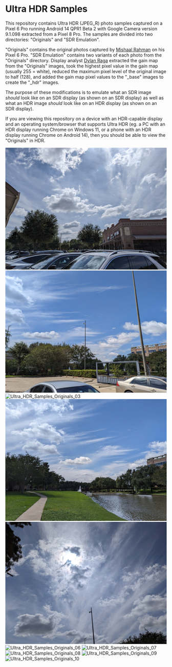 # Ultra HDR Samples

This repository contains Ultra HDR (JPEG_R) photo samples captured on a Pixel 6 Pro running Android 14 QPR1 Beta 2 with Google Camera version 9.1.098 extracted from a Pixel 8 Pro. The samples are divided into two directories: "Originals" and "SDR Emulation".

"Originals" contains the original photos captured by [Mishaal Rahman](https://linktr.ee/MishaalRahman) on his Pixel 6 Pro. "SDR Emulation" contains two variants of each photo from the "Originals" directory. Display analyst [Dylan Raga](https://twitter.com/dylan_raga) extracted the gain map from the "Originals" images, took the highest pixel value in the gain map (usually 255 = white), reduced the maximum pixel level of the original image to half (128), and added the gain map pixel values to the "_base" images to create the "_hdr" images.

The purpose of these modifications is to emulate what an SDR image *should* look like on an SDR display (as shown on an SDR display) as well as what an HDR image *should* look like on an HDR display (as shown on an SDR display). 

If you are viewing this repository on a device with an HDR-capable display and an operating system/browser that supports Ultra HDR (eg. a PC with an HDR display running Chrome on Windows 11, or a phone with an HDR display running Chrome on Android 14), then you should be able to view the "Originals" in HDR.

![Ultra_HDR_Samples_Originals_01](https://github.com/MishaalRahmanGH/Ultra_HDR_Samples/blob/main/Originals/Ultra_HDR_Samples_Originals_01.jpg?raw=true)
![Ultra_HDR_Samples_Originals_02](https://github.com/MishaalRahmanGH/Ultra_HDR_Samples/blob/main/Originals/Ultra_HDR_Samples_Originals_02.jpg?raw=true)
![Ultra_HDR_Samples_Originals_03](https://github.com/MishaalRahmanGH/Ultra_HDR_Samples/blob/main/Originals/Ultra_HDR_Samples_Originals_03.jpg?raw=true)
![Ultra_HDR_Samples_Originals_04](https://github.com/MishaalRahmanGH/Ultra_HDR_Samples/blob/main/Originals/Ultra_HDR_Samples_Originals_04.jpg?raw=true)
![Ultra_HDR_Samples_Originals_05](https://github.com/MishaalRahmanGH/Ultra_HDR_Samples/blob/main/Originals/Ultra_HDR_Samples_Originals_05.jpg?raw=true)
![Ultra_HDR_Samples_Originals_06](https://github.com/MishaalRahmanGH/Ultra_HDR_Samples/blob/main/Originals/Ultra_HDR_Samples_Originals_06.jpg?raw=true)
![Ultra_HDR_Samples_Originals_07](https://github.com/MishaalRahmanGH/Ultra_HDR_Samples/blob/main/Originals/Ultra_HDR_Samples_Originals_07.jpg?raw=true)
![Ultra_HDR_Samples_Originals_08](https://github.com/MishaalRahmanGH/Ultra_HDR_Samples/blob/main/Originals/Ultra_HDR_Samples_Originals_08.jpg?raw=true)
![Ultra_HDR_Samples_Originals_09](https://github.com/MishaalRahmanGH/Ultra_HDR_Samples/blob/main/Originals/Ultra_HDR_Samples_Originals_09.jpg?raw=true)
![Ultra_HDR_Samples_Originals_10](https://github.com/MishaalRahmanGH/Ultra_HDR_Samples/blob/main/Originals/Ultra_HDR_Samples_Originals_10.jpg?raw=true)
